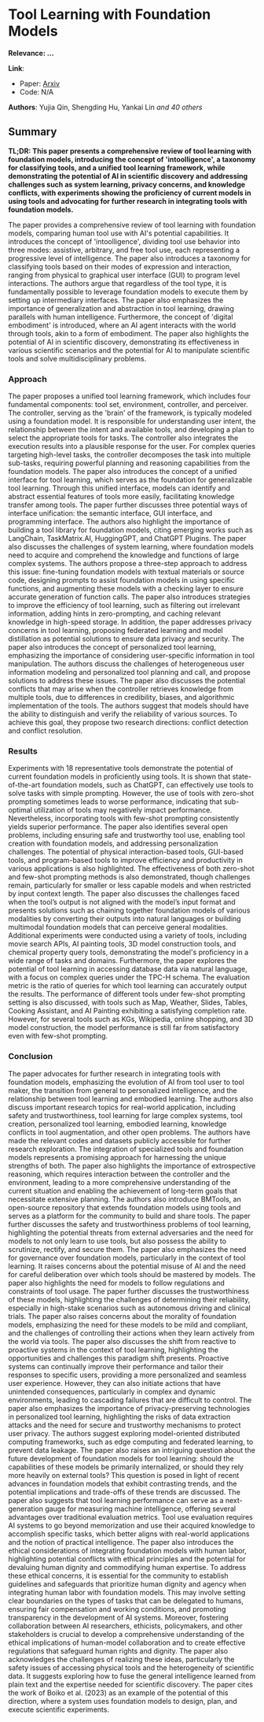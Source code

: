 # Tool Learning with Foundation Models

**Relevance: ...**

**Link**:
- Paper: [Arxiv](https://arxiv.org/pdf/2304.08354.pdf)
- Code: N/A

**Authors**: Yujia Qin, Shengding Hu, Yankai Lin _and 40 others_

## Summary

**TL;DR: This paper presents a comprehensive review of tool learning with foundation models, introducing the concept of 'intoolligence', a taxonomy for classifying tools, and a unified tool learning framework, while demonstrating the potential of AI in scientific discovery and addressing challenges such as system learning, privacy concerns, and knowledge conflicts, with experiments showing the proficiency of current models in using tools and advocating for further research in integrating tools with foundation models.**

The paper provides a comprehensive review of tool learning with foundation models, comparing human tool use with AI's potential capabilities. It introduces the concept of 'intoolligence', dividing tool use behavior into three modes: assistive, arbitrary, and free tool use, each representing a progressive level of intelligence. The paper also introduces a taxonomy for classifying tools based on their modes of expression and interaction, ranging from physical to graphical user interface (GUI) to program level interactions. The authors argue that regardless of the tool type, it is fundamentally possible to leverage foundation models to execute them by setting up intermediary interfaces. The paper also emphasizes the importance of generalization and abstraction in tool learning, drawing parallels with human intelligence. Furthermore, the concept of 'digital embodiment' is introduced, where an AI agent interacts with the world through tools, akin to a form of embodiment. The paper also highlights the potential of AI in scientific discovery, demonstrating its effectiveness in various scientific scenarios and the potential for AI to manipulate scientific tools and solve multidisciplinary problems.

### Approach

The paper proposes a unified tool learning framework, which includes four fundamental components: tool set, environment, controller, and perceiver. The controller, serving as the 'brain' of the framework, is typically modeled using a foundation model. It is responsible for understanding user intent, the relationship between the intent and available tools, and developing a plan to select the appropriate tools for tasks. The controller also integrates the execution results into a plausible response for the user. For complex queries targeting high-level tasks, the controller decomposes the task into multiple sub-tasks, requiring powerful planning and reasoning capabilities from the foundation models. The paper also introduces the concept of a unified interface for tool learning, which serves as the foundation for generalizable tool learning. Through this unified interface, models can identify and abstract essential features of tools more easily, facilitating knowledge transfer among tools. The paper further discusses three potential ways of interface unification: the semantic interface, GUI interface, and programming interface. The authors also highlight the importance of building a tool library for foundation models, citing emerging works such as LangChain, TaskMatrix.AI, HuggingGPT, and ChatGPT Plugins. The paper also discusses the challenges of system learning, where foundation models need to acquire and comprehend the knowledge and functions of large complex systems. The authors propose a three-step approach to address this issue: fine-tuning foundation models with textual materials or source code, designing prompts to assist foundation models in using specific functions, and augmenting these models with a checking layer to ensure accurate generation of function calls. The paper also introduces strategies to improve the efficiency of tool learning, such as filtering out irrelevant information, adding hints in zero-prompting, and caching relevant knowledge in high-speed storage. In addition, the paper addresses privacy concerns in tool learning, proposing federated learning and model distillation as potential solutions to ensure data privacy and security. The paper also introduces the concept of personalized tool learning, emphasizing the importance of considering user-specific information in tool manipulation. The authors discuss the challenges of heterogeneous user information modeling and personalized tool planning and call, and propose solutions to address these issues. The paper also discusses the potential conflicts that may arise when the controller retrieves knowledge from multiple tools, due to differences in credibility, biases, and algorithmic implementation of the tools. The authors suggest that models should have the ability to distinguish and verify the reliability of various sources. To achieve this goal, they propose two research directions: conflict detection and conflict resolution.

### Results

Experiments with 18 representative tools demonstrate the potential of current foundation models in proficiently using tools. It is shown that state-of-the-art foundation models, such as ChatGPT, can effectively use tools to solve tasks with simple prompting. However, the use of tools with zero-shot prompting sometimes leads to worse performance, indicating that sub-optimal utilization of tools may negatively impact performance. Nevertheless, incorporating tools with few-shot prompting consistently yields superior performance. The paper also identifies several open problems, including ensuring safe and trustworthy tool use, enabling tool creation with foundation models, and addressing personalization challenges. The potential of physical interaction-based tools, GUI-based tools, and program-based tools to improve efficiency and productivity in various applications is also highlighted. The effectiveness of both zero-shot and few-shot prompting methods is also demonstrated, though challenges remain, particularly for smaller or less capable models and when restricted by input context length. The paper also discusses the challenges faced when the tool’s output is not aligned with the model’s input format and presents solutions such as chaining together foundation models of various modalities by converting their outputs into natural languages or building multimodal foundation models that can perceive general modalities. Additional experiments were conducted using a variety of tools, including movie search APIs, AI painting tools, 3D model construction tools, and chemical property query tools, demonstrating the model's proficiency in a wide range of tasks and domains. Furthermore, the paper explores the potential of tool learning in accessing database data via natural language, with a focus on complex queries under the TPC-H schema. The evaluation metric is the ratio of queries for which tool learning can accurately output the results. The performance of different tools under few-shot prompting setting is also discussed, with tools such as Map, Weather, Slides, Tables, Cooking Assistant, and AI Painting exhibiting a satisfying completion rate. However, for several tools such as KGs, Wikipedia, online shopping, and 3D model construction, the model performance is still far from satisfactory even with few-shot prompting.

### Conclusion

The paper advocates for further research in integrating tools with foundation models, emphasizing the evolution of AI from tool user to tool maker, the transition from general to personalized intelligence, and the relationship between tool learning and embodied learning. The authors also discuss important research topics for real-world application, including safety and trustworthiness, tool learning for large complex systems, tool creation, personalized tool learning, embodied learning, knowledge conflicts in tool augmentation, and other open problems. The authors have made the relevant codes and datasets publicly accessible for further research exploration. The integration of specialized tools and foundation models represents a promising approach for harnessing the unique strengths of both. The paper also highlights the importance of extrospective reasoning, which requires interaction between the controller and the environment, leading to a more comprehensive understanding of the current situation and enabling the achievement of long-term goals that necessitate extensive planning. The authors also introduce BMTools, an open-source repository that extends foundation models using tools and serves as a platform for the community to build and share tools. The paper further discusses the safety and trustworthiness problems of tool learning, highlighting the potential threats from external adversaries and the need for models to not only learn to use tools, but also possess the ability to scrutinize, rectify, and secure them. The paper also emphasizes the need for governance over foundation models, particularly in the context of tool learning. It raises concerns about the potential misuse of AI and the need for careful deliberation over which tools should be mastered by models. The paper also highlights the need for models to follow regulations and constraints of tool usage. The paper further discusses the trustworthiness of these models, highlighting the challenges of determining their reliability, especially in high-stake scenarios such as autonomous driving and clinical trials. The paper also raises concerns about the morality of foundation models, emphasizing the need for these models to be mild and compliant, and the challenges of controlling their actions when they learn actively from the world via tools. The paper also discusses the shift from reactive to proactive systems in the context of tool learning, highlighting the opportunities and challenges this paradigm shift presents. Proactive systems can continually improve their performance and tailor their responses to specific users, providing a more personalized and seamless user experience. However, they can also initiate actions that have unintended consequences, particularly in complex and dynamic environments, leading to cascading failures that are difficult to control. The paper also emphasizes the importance of privacy-preserving technologies in personalized tool learning, highlighting the risks of data extraction attacks and the need for secure and trustworthy mechanisms to protect user privacy. The authors suggest exploring model-oriented distributed computing frameworks, such as edge computing and federated learning, to prevent data leakage. The paper also raises an intriguing question about the future development of foundation models for tool learning: should the capabilities of these models be primarily internalized, or should they rely more heavily on external tools? This question is posed in light of recent advances in foundation models that exhibit contrasting trends, and the potential implications and trade-offs of these trends are discussed. The paper also suggests that tool learning performance can serve as a next-generation gauge for measuring machine intelligence, offering several advantages over traditional evaluation metrics. Tool use evaluation requires AI systems to go beyond memorization and use their acquired knowledge to accomplish specific tasks, which better aligns with real-world applications and the notion of practical intelligence. The paper also introduces the ethical considerations of integrating foundation models with human labor, highlighting potential conflicts with ethical principles and the potential for devaluing human dignity and commodifying human expertise. To address these ethical concerns, it is essential for the community to establish guidelines and safeguards that prioritize human dignity and agency when integrating human labor with foundation models. This may involve setting clear boundaries on the types of tasks that can be delegated to humans, ensuring fair compensation and working conditions, and promoting transparency in the development of AI systems. Moreover, fostering collaboration between AI researchers, ethicists, policymakers, and other stakeholders is crucial to develop a comprehensive understanding of the ethical implications of human-model collaboration and to create effective regulations that safeguard human rights and dignity. The paper also acknowledges the challenges of realizing these ideas, particularly the safety issues of accessing physical tools and the heterogeneity of scientific data. It suggests exploring how to fuse the general intelligence learned from plain text and the expertise needed for scientific discovery. The paper cites the work of Boiko et al. (2023) as an example of the potential of this direction, where a system uses foundation models to design, plan, and execute scientific experiments.
